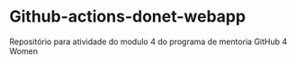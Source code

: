 # Github-actions-donet-webapp
Repositório para atividade do modulo 4 do programa de mentoria GitHub 4 Women
